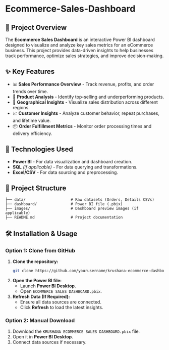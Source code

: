 # Ecommerce-Sales-Dashboard

## 📌 Project Overview
The **Ecommerce Sales Dashboard** is an interactive Power BI dashboard designed to visualize and analyze key sales metrics for an eCommerce business. This project provides data-driven insights to help businesses track performance, optimize sales strategies, and improve decision-making.

## ✨ Key Features
- 📊 **Sales Performance Overview** - Track revenue, profits, and order trends over time.
- 🛒 **Product Analysis** - Identify top-selling and underperforming products.
- 📍 **Geographical Insights** - Visualize sales distribution across different regions.
- 📈 **Customer Insights** - Analyze customer behavior, repeat purchases, and lifetime value.
- 📦 **Order Fulfillment Metrics** - Monitor order processing times and delivery efficiency.

## 🚀 Technologies Used
- **Power BI** - For data visualization and dashboard creation.
- **SQL** *(if applicable)* - For data querying and transformations.
- **Excel/CSV** - For data sourcing and preprocessing.


## 📂 Project Structure
```
├── data/                    # Raw datasets (Orders, Details CSVs)
├── dashboard/               # Power BI file (.pbix)
├── images/                  # Dashboard preview images (if applicable)
├── README.md                # Project documentation
```

## 🛠️ Installation & Usage
### **Option 1: Clone from GitHub**
1. **Clone the repository:**
   ```sh
   git clone https://github.com/yourusername/krushana-ecommerce-dashboard.git
   ```
2. **Open the Power BI file:**
   - Launch **Power BI Desktop**.
   - Open `ECOMMERCE SALES DASHBOARD.pbix`.
3. **Refresh Data (If Required):**
   - Ensure all data sources are connected.
   - Click **Refresh** to load the latest insights.

### **Option 2: Manual Download**
1. Download the `KRUSHANA ECOMMERCE SALES DASHBOARD.pbix` file.
2. Open it in **Power BI Desktop**.
3. Connect data sources if necessary.

